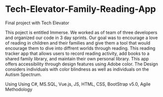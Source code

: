 # Tech-Elevator-Family-Reading-App
Final project with Tech Elevator

This poject is entitled Immerse. We worked as of team of three developers and organized our code in 3 day sprints. 
Our goal was to encourage a love of reading in children and their families and give them a tool that would encourage them to dive into diffrent worlds through reading.
This reading tracker app that allows users to record reading activity, add books to a shared family library, and maintain their own personal library. 
This app offers accessibility through design features using Adobe color. The Design considers individuals with color blindness as well as individuals on the Autism Spectrum.

Using Using C#, MS.SQL, Vue.js, JS, HTML, CSS, BootStrap v5.0, Agile Methodology
